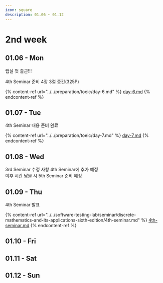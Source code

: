 ```yaml
---
icon: square
description: 01.06 ~ 01.12
---
```


# 2nd week

## 01.06 - Mon

랩실 첫 출근!!!

4th Seminar 준비 4장 3절 중간(325P)

{% content-ref url="../../preparation/toeic/day-6.md" %}
[day-6.md](../../preparation/toeic/day-6.md)
{% endcontent-ref %}



## 01.07 - Tue

4th Seminar 내용 준비 완료

{% content-ref url="../../preparation/toeic/day-7.md" %}
[day-7.md](../../preparation/toeic/day-7.md)
{% endcontent-ref %}



## 01.08 - Wed

3rd Seminar 수정 사항 4th Seminar에 추가 예정\
이후 시간 남을 시 5th Seminar 준비 예정

## 01.09 - Thu

4th Seminar 발표

{% content-ref url="../../software-testing-lab/seminar/discrete-mathematics-and-its-applications-sixth-edition/4th-seminar.md" %}
[4th-seminar.md](../../software-testing-lab/seminar/discrete-mathematics-and-its-applications-sixth-edition/4th-seminar.md)
{% endcontent-ref %}



## 01.10 - Fri



## 01.11 - Sat



## 01.12 - Sun


